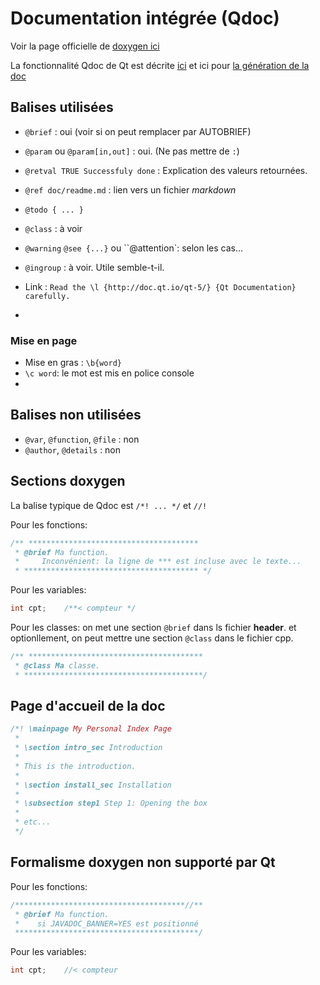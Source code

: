 # Documentation intégrée (Qdoc)



Voir la page officielle de [doxygen ici](https://www.doxygen.nl/manual/index.html)

La fonctionnalité Qdoc de Qt est décrite [ici](https://doc.qt.io/qt-5/qdoc-guide-writing.html) et ici pour [la génération de la doc](https://doc.qt.io/qt-5/qdoc-guide-conf.html)

## Balises utilisées

* `@brief` : oui (voir si on peut remplacer par AUTOBRIEF)

* `@param`  ou `@param[in,out]` : oui. (Ne pas mettre de `:`)

* `@retval TRUE Successfuly done` : Explication des valeurs retournées.

* `@ref doc/readme.md` : lien vers un fichier *markdown*

* `@todo { ... }` 

* `@class` : à voir

* `@warning` `@see {...}` ou ``@attention`: selon les cas...

* `@ingroup` : à voir. Utile semble-t-il.

* Link : `Read the \l {http://doc.qt.io/qt-5/} {Qt Documentation} carefully.`

* 



### Mise en page

* Mise en gras : `\b{word}`
* `\c word`: le mot est mis en police console
* 

## Balises non utilisées

* `@var`, `@function`, `@file` : non
* `@author`, `@details` : non


## Sections doxygen



La balise typique de Qdoc est `/*! ... */`  et `//!`



Pour les fonctions:

```c++
/** **************************************
 * @brief Ma function.
 *     Inconvénient: la ligne de *** est incluse avec le texte...
 * *************************************** */ 
```
Pour les variables:
```c++
int cpt;    /**< compteur */
```

Pour les classes: on met une section `@brief` dans ls fichier **header**. et optionllement, on peut mettre une section `@class` dans le fichier cpp.
```c++
/** ***************************************
 * @class Ma classe.
 * ****************************************/ 
```



## Page d'accueil de la doc



```c++
/*! \mainpage My Personal Index Page
 *
 * \section intro_sec Introduction
 *
 * This is the introduction.
 *
 * \section install_sec Installation
 *
 * \subsection step1 Step 1: Opening the box
 *
 * etc...
 */
```



## Formalisme doxygen non supporté par Qt

Pour les fonctions:
```c++
/**************************************//**
 * @brief Ma function.
 *    si JAVADOC_BANNER=YES est positionné
 *****************************************/ 
```

Pour les variables:
```c++
int cpt;    //< compteur
```
